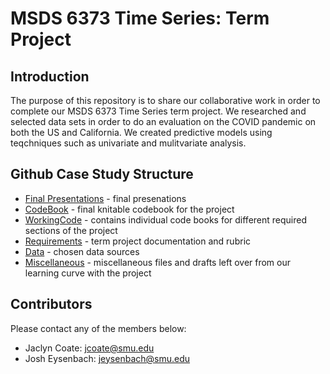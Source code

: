 # MSDS 6373 Time Series: Term Project

## Introduction
The purpose of this repository is to share our collaborative work in order to complete our MSDS 6373 Time Series term project. We researched and selected data sets in order to do an evaluation on the COVID pandemic on both the US and California. We created predictive models using teqchniques such as univariate and mulitvariate analysis.

## Github Case Study Structure
* [Final Presentations] - final presenations
* [CodeBook] - final knitable codebook for the project
* [WorkingCode] - contains individual code books for different required sections of the project
* [Requirements] - term project documentation and rubric
* [Data] - chosen data sources
* [Miscellaneous] - miscellaneous files and drafts left over from our learning curve with the project

## Contributors
Please contact any of the members below: 
 - Jaclyn Coate: jcoate@smu.edu 
 - Josh Eysenbach: jeysenbach@smu.edu

 [Final Presentations]: <>
 [CodeBook]: <>
 [WorkingCode]: <https://github.com/JaclynCoate/6373_Time_Series/tree/master/TermProject/WorkingCode>
 [Requirements]: <https://github.com/JaclynCoate/6373_Time_Series/tree/master/TermProject/Requirements>
 [Data]: <https://github.com/JaclynCoate/6373_Time_Series/tree/master/TermProject/Data>
 [Miscellaneous]: <>
